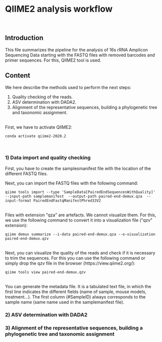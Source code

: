 # QIIME2 analysis workflow
<br> 

## Introduction

This file summarizes the pipeline for the analysis of 16s rRNA Amplicon Sequencing Data starting with the FASTQ files with removed barcodes and primer sequences. For this, QIIME2 tool is used. 

## Content

We here describe the methods used to perform the next steps: 

1. Quality checking of the reads.
2. ASV determination with DADA2.
3. Alignment of the representative sequences, building a phylogenetic tree and taxonomic assignment.

<br> 
First, we have to activate QIIME2:
<br> 

```
conda activate qiime2-2020.2
```
<br> 


### 1) Data import and quality checking 

First, you have to create the samplesmanifest file with the location of the different FASTQ files.

Next, you can import the FASTQ files with the following command:

```
qiime tools import --type 'SampleData[PairedEndSequencesWithQuality]'  --input-path samplemanifest  --output-path paired-end-demux.qza  --input-format PairedEndFastqManifestPhred33V2
```
<br>
Files with extension "qza" are artefacts. We cannot visualize them. For this, we use the following command to convert it into a visualization file ("qzv" extension):

```
qiime demux summarize --i-data paired-end-demux.qza --o-visualization paired-end-demux.qzv
```
<br>
Next, you can visualize the quality of the reads and check if it is necessary to trim the sequences. For this you can use the following command or simply drop the qzv file in the browser (https://view.qiime2.org/):

```
qiime tools view paired-end-demux.qzv
```
<br>
You can generate the metadata file. It is a tabulated text file, in which the first line indicates the different fields (name of sample, mouse models, treatment...). The first column (#SampleID) always corresponds to the sample name (same name used in the samplemanifest file).

### 2) ASV determination with DADA2


### 3) Alignment of the representative sequences, building a phylogenetic tree and taxonomic assignment
